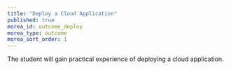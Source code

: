 ```yaml
---
title: "Deploy a Cloud Application"
published: true
morea_id: outcome_deploy
morea_type: outcome
morea_sort_order: 1
---
```

The student will gain practical experience of deploying a cloud application.